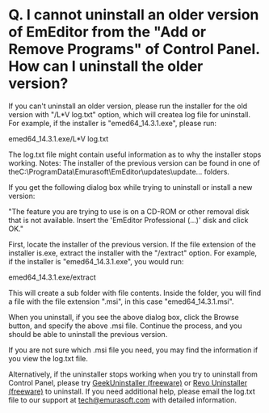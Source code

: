 # Q. I cannot uninstall an older version of EmEditor from the "Add or Remove Programs" of Control Panel. How can I uninstall the older version?

If you can't uninstall an older version, please run the installer for the old version with "/L\*V log.txt" option, which will createa log file for uninstall. For example, if the installer is "emed64\_14.3.1.exe", please run:

emed64\_14.3.1.exe/L\*V log.txt

The log.txt file might contain useful information as to why the installer stops working.
Notes: The installer of the previous version can be found in one of theC:\\ProgramData\\Emurasoft\\EmEditor\\updates\\update... folders.

If you get the following dialog box while trying to uninstall or install a new version:

"The feature you are trying to use is on a CD-ROM or other removal disk that is not available. Insert the 'EmEditor Professional (...)' disk and click OK."

First, locate the installer of the previous version. If the file extension of the installer is.exe, extract the installer with the "/extract" option. For example, if the installer is "emed64\_14.3.1.exe", you would run:

emed64\_14.3.1.exe/extract

This will create a sub folder with file contents. Inside the folder, you will find a file with the file extension ".msi", in this case "emed64\_14.3.1.msi".

When you uninstall, if you see the above dialog box, click the Browse button, and specify the above .msi file. Continue the process, and you should be able to uninstall the previous version.

If you are not sure which .msi file you need, you may find the information if you view the log.txt file.

Alternatively, if the uninstaller stops working when you try to uninstall from Control Panel, please try [GeekUninstaller (freeware)](http://www.geekuninstaller.com/) or [Revo Uninstaller (freeware)](http://www.revouninstaller.com/revo_uninstaller_free_download.html) to uninstall.
If you need additional help, please email the log.txt file to our support at [tech@emurasoft.com](mailto:tech@emurasoft.com) with detailed information.
